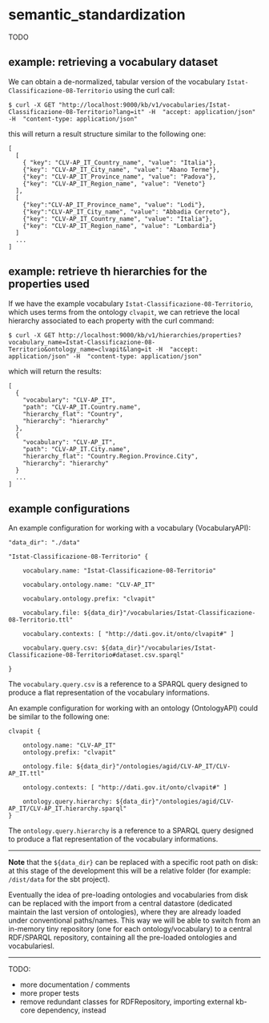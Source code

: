 
semantic_standardization
==========================

TODO

## example: retrieving a vocabulary dataset

We can obtain a de-normalized, tabular version of the vocabulary `Istat-Classificazione-08-Territorio` using the curl call:
```
$ curl -X GET "http://localhost:9000/kb/v1/vocabularies/Istat-Classificazione-08-Territorio?lang=it" -H  "accept: application/json" -H  "content-type: application/json"
```
this will return a result structure similar to the following one:

```
[
  [
	{ "key": "CLV-AP_IT_Country_name", "value": "Italia"},
	{"key": "CLV-AP_IT_City_name", "value": "Abano Terme"},
	{"key": "CLV-AP_IT_Province_name", "value": "Padova"},
	{"key": "CLV-AP_IT_Region_name", "value": "Veneto"}
  ],
  [
	{"key":"CLV-AP_IT_Province_name", "value": "Lodi"},
	{"key":"CLV-AP_IT_City_name", "value": "Abbadia Cerreto"},
	{"key": "CLV-AP_IT_Country_name", "value": "Italia"},
	{"key": "CLV-AP_IT_Region_name", "value": "Lombardia"}
  ]
  ...
]
```

## example: retrieve th hierarchies for the properties used 

If we have the example vocabulary `Istat-Classificazione-08-Territorio`, which uses terms from the ontology `clvapit`, we can retrieve the local hierarchy associated to each property with the curl command:

```
$ curl -X GET http://localhost:9000/kb/v1/hierarchies/properties?vocabulary_name=Istat-Classificazione-08-Territorio&ontology_name=clvapit&lang=it -H  "accept: application/json" -H  "content-type: application/json"
```

which will return the results:

```
[
  {
    "vocabulary": "CLV-AP_IT",
    "path": "CLV-AP_IT.Country.name",
    "hierarchy_flat": "Country",
    "hierarchy": "hierarchy"
  },
  {
    "vocabulary": "CLV-AP_IT",
    "path": "CLV-AP_IT.City.name",
    "hierarchy_flat": "Country.Region.Province.City",
    "hierarchy": "hierarchy"
  }
  ...
]
```


## example configurations

An example configuration for working with a vocabulary (VocabularyAPI):

```
"data_dir": "./data"

"Istat-Classificazione-08-Territorio" {

	vocabulary.name: "Istat-Classificazione-08-Territorio"
	
	vocabulary.ontology.name: "CLV-AP_IT"
	
	vocabulary.ontology.prefix: "clvapit"
	
	vocabulary.file: ${data_dir}"/vocabularies/Istat-Classificazione-08-Territorio.ttl"
	
	vocabulary.contexts: [ "http://dati.gov.it/onto/clvapit#" ]
	
	vocabulary.query.csv: ${data_dir}"/vocabularies/Istat-Classificazione-08-Territorio#dataset.csv.sparql"
	
}
```

The `vocabulary.query.csv` is a reference to a SPARQL query designed to produce a flat representation of the vocabulary informations.


An example configuration for working with an ontology (OntologyAPI) could be similar to the following one:

```
clvapit {
	
	ontology.name: "CLV-AP_IT"
	ontology.prefix: "clvapit"
	
	ontology.file: ${data_dir}"/ontologies/agid/CLV-AP_IT/CLV-AP_IT.ttl"
	
	ontology.contexts: [ "http://dati.gov.it/onto/clvapit#" ]
	
	ontology.query.hierarchy: ${data_dir}"/ontologies/agid/CLV-AP_IT/CLV-AP_IT.hierarchy.sparql"
}
```
The `ontology.query.hierarchy` is a reference to a SPARQL query designed to produce a flat representation of the vocabulary informations.


* * * 

**Note** that the `${data_dir}` can be replaced with a specific root path on disk: at this stage of the development this will be a relative folder (for example: `/dist/data` for the sbt project).

Eventually the idea of pre-loading ontologies and vocabularies from disk can be replaced with the import from a central datastore (dedicated maintain the last version of ontologies), where they are already loaded under conventional paths/names. This way we will be able to switch from an in-memory tiny repository (one for each ontology/vocabulary) to a central RDF/SPARQL repository, containing all the pre-loaded ontologies and vocabulariesl. 


----

TODO:

+ more documentation / comments
+ more proper tests
+ remove redundant classes for RDFRepository, importing external kb-core dependency, instead